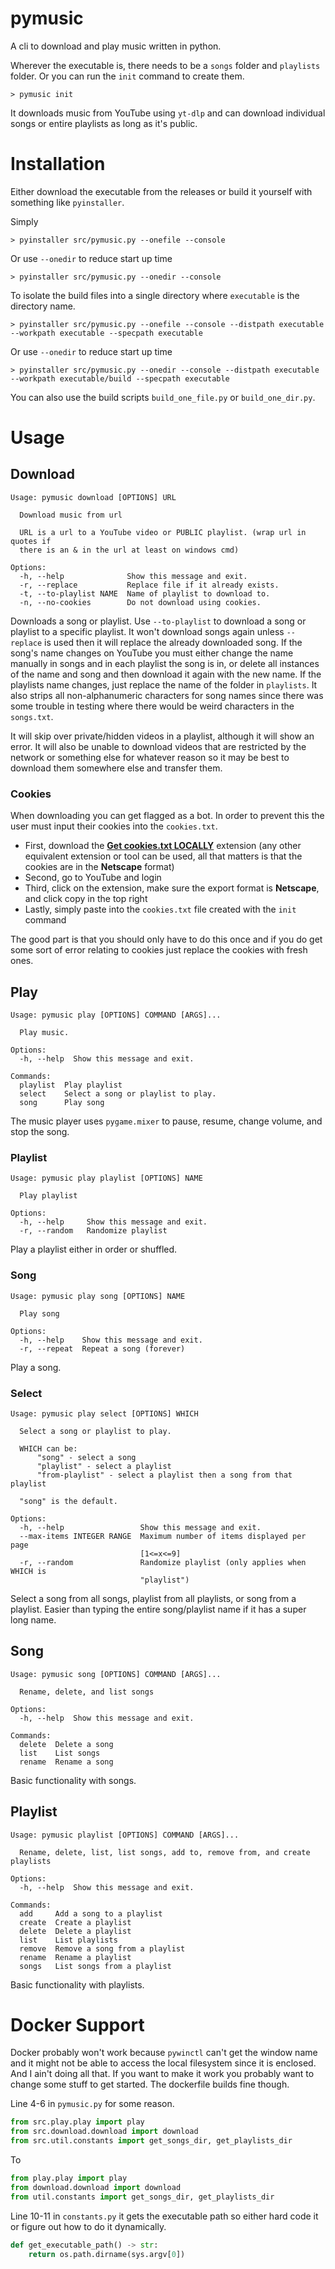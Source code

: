 
# pymusic

A cli to download and play music written in python.

Wherever the executable is, there needs to be a ```songs``` folder and ```playlists``` folder.
Or you can run the ```init``` command to create them. 

```text
> pymusic init
```

It downloads music from YouTube using ```yt-dlp``` and can download individual songs or entire 
playlists as long as it's public.

# Installation

Either download the executable from the releases or build it yourself with something like 
```pyinstaller```.

Simply

```text
> pyinstaller src/pymusic.py --onefile --console
```

Or use ```--onedir``` to reduce start up time

```text
> pyinstaller src/pymusic.py --onedir --console
```

To isolate the build files into a single directory where ```executable``` is the directory 
name.

```text
> pyinstaller src/pymusic.py --onefile --console --distpath executable --workpath executable --specpath executable
```

Or use ```--onedir``` to reduce start up time

```text
> pyinstaller src/pymusic.py --onedir --console --distpath executable --workpath executable/build --specpath executable
```

You can also use the build scripts ```build_one_file.py``` or ```build_one_dir.py```.

# Usage

## Download

```text
Usage: pymusic download [OPTIONS] URL

  Download music from url

  URL is a url to a YouTube video or PUBLIC playlist. (wrap url in quotes if
  there is an & in the url at least on windows cmd)

Options:
  -h, --help              Show this message and exit.
  -r, --replace           Replace file if it already exists.
  -t, --to-playlist NAME  Name of playlist to download to.
  -n, --no-cookies        Do not download using cookies.
```

Downloads a song or playlist. Use ```--to-playlist``` to download a 
song or playlist to a specific playlist. It won't download songs again unless ```--replace``` 
is used then it will replace the already downloaded song. If the song's name changes on YouTube
you must either change the name manually in songs and in each playlist the song is in, or 
delete all instances of the name and song and then download it again with the new name. If the 
playlists name changes, just replace the name of the folder in ```playlists```. It also strips
all non-alphanumeric characters for song names since there was some trouble in testing where
there would be weird characters in the ```songs.txt```.

It will skip over private/hidden videos in a playlist, although it will show an error. 
It will also be unable to download videos that are restricted by the network or something else for whatever reason so it
may be best to download them somewhere else and transfer them.

### Cookies

When downloading you can get flagged as a bot. In order to prevent this the user must input their 
cookies into the `cookies.txt`.
- First, download the [**Get cookies.txt LOCALLY**](https://chromewebstore.google.com/detail/Get%20cookies.txt%20LOCALLY/cclelndahbckbenkjhflpdbgdldlbecc) extension (any other equivalent extension or tool can
   be used, all that matters is that the cookies are in the **Netscape** format)
- Second, go to YouTube and login
- Third, click on the extension, make sure the export format is **Netscape**, and click copy in the top right
- Lastly, simply paste into the `cookies.txt` file created with the `init` command

The good part is that you should only have to do this once and if you do get some sort of error relating to cookies
just replace the cookies with fresh ones.

## Play

```text
Usage: pymusic play [OPTIONS] COMMAND [ARGS]...

  Play music.

Options:
  -h, --help  Show this message and exit.

Commands:
  playlist  Play playlist
  select    Select a song or playlist to play.
  song      Play song
```

The music player uses ```pygame.mixer``` to pause, resume, change volume, and stop the song.

### Playlist

```text
Usage: pymusic play playlist [OPTIONS] NAME

  Play playlist

Options:
  -h, --help     Show this message and exit.
  -r, --random   Randomize playlist
```

Play a playlist either in order or shuffled.

### Song

```text
Usage: pymusic play song [OPTIONS] NAME

  Play song

Options:
  -h, --help    Show this message and exit.
  -r, --repeat  Repeat a song (forever)
```

Play a song.

### Select

```text
Usage: pymusic play select [OPTIONS] WHICH

  Select a song or playlist to play.

  WHICH can be:
      "song" - select a song
      "playlist" - select a playlist
      "from-playlist" - select a playlist then a song from that playlist

  "song" is the default.

Options:
  -h, --help                 Show this message and exit.
  --max-items INTEGER RANGE  Maximum number of items displayed per page
                             [1<=x<=9]
  -r, --random               Randomize playlist (only applies when WHICH is
                             "playlist")
```

Select a song from all songs, playlist from all playlists, or song from a playlist. Easier than
typing the entire song/playlist name if it has a super long name.

## Song

```text
Usage: pymusic song [OPTIONS] COMMAND [ARGS]...

  Rename, delete, and list songs

Options:
  -h, --help  Show this message and exit.

Commands:
  delete  Delete a song
  list    List songs
  rename  Rename a song
```

Basic functionality with songs.

## Playlist

```text
Usage: pymusic playlist [OPTIONS] COMMAND [ARGS]...

  Rename, delete, list, list songs, add to, remove from, and create playlists

Options:
  -h, --help  Show this message and exit.

Commands:
  add     Add a song to a playlist
  create  Create a playlist
  delete  Delete a playlist
  list    List playlists
  remove  Remove a song from a playlist
  rename  Rename a playlist
  songs   List songs from a playlist
```

Basic functionality with playlists.

# Docker Support

Docker probably won't work because ```pywinctl``` can't get the window name and it might not be 
able to access the local filesystem since it is enclosed. And I ain't doing all that. If you 
want to make it work you probably want to change some stuff to get started. The dockerfile 
builds fine though.

Line 4-6 in ```pymusic.py``` for some reason.
```python
from src.play.play import play
from src.download.download import download
from src.util.constants import get_songs_dir, get_playlists_dir
```
To
```python
from play.play import play
from download.download import download
from util.constants import get_songs_dir, get_playlists_dir
```

Line 10-11 in ```constants.py``` it gets the executable path so either hard code it or figure 
out how to do it dynamically.
```python
def get_executable_path() -> str:
    return os.path.dirname(sys.argv[0])
```
